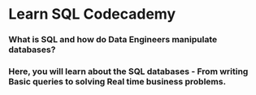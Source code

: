 # Learn SQL Codecademy
### What is SQL and how do Data Engineers manipulate databases? 
### Here, you will learn about the SQL databases - From writing Basic queries to solving Real time business problems.
